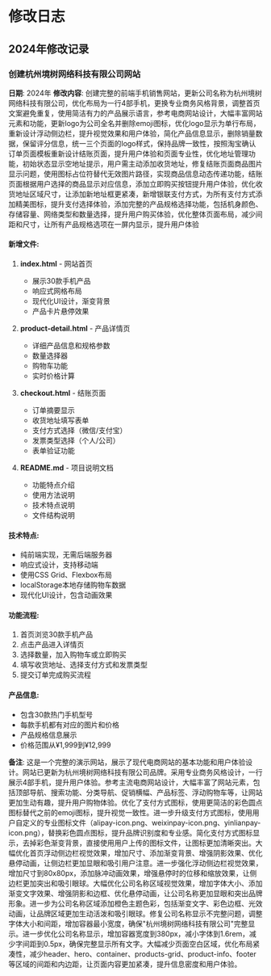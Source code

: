 # 修改日志

## 2024年修改记录

### 创建杭州境树网络科技有限公司网站

**日期**: 2024年
**修改内容**: 创建完整的前端手机销售网站，更新公司名称为杭州境树网络科技有限公司，优化布局为一行4部手机，更换专业商务风格背景，调整首页文案避免重复，使用简洁有力的产品展示语言，参考电商网站设计，大幅丰富网站元素和功能，更新logo为公司全名并删除emoji图标，优化logo显示为单行布局，重新设计浮动侧边栏，提升视觉效果和用户体验，简化产品信息显示，删除销量数据，保留评分信息，统一三个页面的logo样式，保持品牌一致性，按照淘宝确认订单页面模板重新设计结账页面，提升用户体验和页面专业性，优化地址管理功能，初始状态显示空地址提示，用户需主动添加收货地址，修复结账页面商品图片显示问题，使用图标占位符替代无效图片路径，实现商品信息动态传递功能，结账页面根据用户选择的商品显示对应信息，添加立即购买按钮提升用户体验，优化收货地址区域尺寸，让添加新地址框更紧凑，新增银联支付方式，为所有支付方式添加精美图标，提升支付选择体验，添加完整的产品规格选择功能，包括机身颜色、存储容量、网络类型和数量选择，提升用户购买体验，优化整体页面布局，减少间距和尺寸，让所有产品规格选项在一屏内显示，提升用户体验

#### 新增文件:
1. **index.html** - 网站首页
   - 展示30款手机产品
   - 响应式网格布局
   - 现代化UI设计，渐变背景
   - 产品卡片悬停效果

2. **product-detail.html** - 产品详情页
   - 详细产品信息和规格参数
   - 数量选择器
   - 购物车功能
   - 实时价格计算

3. **checkout.html** - 结账页面
   - 订单摘要显示
   - 收货地址填写表单
   - 支付方式选择（微信/支付宝）
   - 发票类型选择（个人/公司）
   - 表单验证功能

4. **README.md** - 项目说明文档
   - 功能特点介绍
   - 使用方法说明
   - 技术特点说明
   - 文件结构说明

#### 技术特点:
- 纯前端实现，无需后端服务器
- 响应式设计，支持移动端
- 使用CSS Grid、Flexbox布局
- localStorage本地存储购物车数据
- 现代化UI设计，包含动画效果

#### 功能流程:
1. 首页浏览30款手机产品
2. 点击产品进入详情页
3. 选择数量，加入购物车或立即购买
4. 填写收货地址、选择支付方式和发票类型
5. 提交订单完成购买流程

#### 产品信息:
- 包含30款热门手机型号
- 每款手机都有对应的图片和价格
- 产品规格信息展示
- 价格范围从¥1,999到¥12,999

**备注**: 这是一个完整的演示网站，展示了现代电商网站的基本功能和用户体验设计。网站已更新为杭州境树网络科技有限公司品牌。采用专业商务风格设计，一行展示4部手机，提升用户体验。参考主流电商网站设计，大幅丰富了网站元素，包括顶部导航、搜索功能、分类导航、促销横幅、产品标签、浮动购物车等，让网站更加生动有趣，提升用户购物体验。优化了支付方式图标，使用更简洁的彩色圆点图标替代之前的emoji图标，提升视觉一致性。进一步升级支付方式图标，使用用户自定义的专业图标文件（alipay-icon.png、weixinpay-icon.png、yinlianpay-icon.png），替换彩色圆点图标，提升品牌识别度和专业感。简化支付方式图标显示，去掉彩色渐变背景，直接使用用户上传的图标文件，让图标更加清晰突出。大幅优化首页浮动侧边栏视觉效果，增加尺寸、添加渐变背景、增强阴影效果、优化悬停动画，让侧边栏更加显眼和吸引用户注意。进一步强化浮动侧边栏视觉效果，增加尺寸到80x80px，添加脉冲动画效果，增强悬停时的位移和缩放效果，让侧边栏更加突出和吸引眼球。大幅优化公司名称区域视觉效果，增加字体大小、添加渐变文字效果、增强阴影和边框、优化悬停动画，让公司名称更加显眼和突出品牌形象。进一步为公司名称区域添加橙色主题色彩，包括渐变文字、彩色边框、光效动画，让品牌区域更加生动活泼和吸引眼球。修复公司名称显示不完整问题，调整字体大小和间距，增加容器最小宽度，确保"杭州境树网络科技有限公司"完整显示。进一步优化公司名称显示，增加容器宽度到380px，减小字体到1.6rem，减少字间距到0.5px，确保完整显示所有文字。大幅减少页面空白区域，优化布局紧凑性，减少header、hero、container、products-grid、product-info、footer等区域的间距和内边距，让页面内容更加紧凑，提升信息密度和用户体验。
